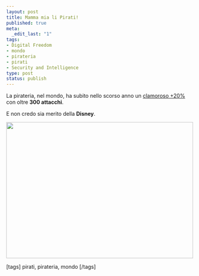 ```yaml
--- 
layout: post
title: Mamma mia li Pirati!
published: true
meta: 
  _edit_last: "1"
tags: 
- Digital Freedom
- mondo
- pirateria
- pirati
- Security and Intelligence
type: post
status: publish
---
```

La pirateria, nel  mondo, ha subito nello scorso anno un [clamoroso +20%](http://www.telegraph.co.uk/news/2021510/Pirate-attacks-around-the-world-rise-by-20pc.html)  con oltre **300 attacchi**.  
  
E non credo sia merito della **Disney**.  
  
<img src="http://www.lastknight.com/download//pirates-large_673762a.gif" alt="" title="pirates-large_673762a" width="500" height="363" class="aligncenter size-full wp-image-723" />  
  
[tags] pirati, pirateria, mondo [/tags] 
